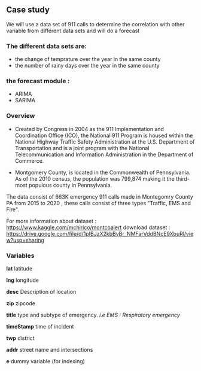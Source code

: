 
## Case study 

We will use a data set of 911 calls to determine the correlation with other variable from different data sets and will do a forecast  

### The different data sets are:

* the change of temprature over the year in the same county 
* the number of rainy days over the year in the same county  

### the forecast module :

* ARIMA 
* SARIMA

### Overview

* Created by Congress in 2004 as the 911 Implementation and Coordination Office (ICO), the National 911 Program is housed within the National Highway Traffic Safety Administration at the U.S. Department of Transportation and is a joint program with the National Telecommunication and Information Administration in the Department of Commerce.

* Montgomery County, is located in the Commonwealth of Pennsylvania. As of the 2010 census, the population was 799,874 making it the third-most populous county in Pennsylvania.

The data consist of 663K emergency 911 calls made in Montegomry County PA from 2015 to 2020 , these calls consist of three types "Traffic, EMS and Fire". 

For more information about dataset : <https://www.kaggle.com/mchirico/montcoalert>
download dataset : <https://drive.google.com/file/d/1pIBJzX2kbByBr_NMFarVddBNcE9XbuRl/view?usp=sharing>

### Variables

**lat**       latitude   

**lng**       longitude

**desc**      Description of location

**zip**       zipcode

**title**     type and subtype of emergency. *i.e EMS : Respiratory emergency*

**timeStamp** time of incident

**twp**       district

**addr**      street name and intersections

**e**         dummy variable (for indexing)



